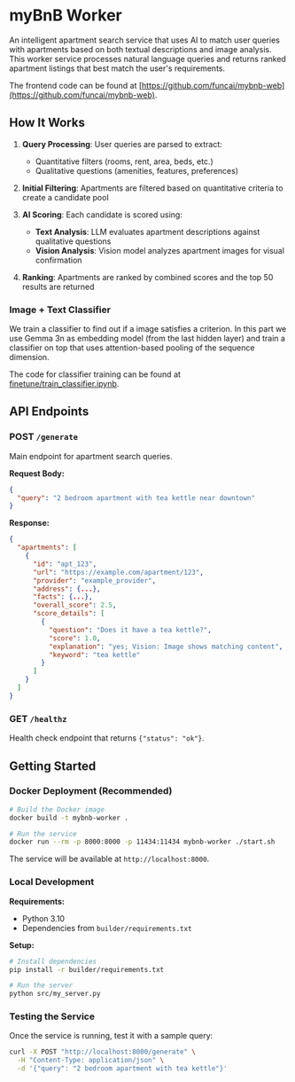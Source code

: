 # myBnB Worker

An intelligent apartment search service that uses AI to match user queries with apartments based on both textual descriptions and image analysis. This worker service processes natural language queries and returns ranked apartment listings that best match the user's requirements.

The frontend code can be found at [https://github.com/funcai/mybnb-web](https://github.com/funcai/mybnb-web).



## How It Works

1. **Query Processing**: User queries are parsed to extract:
   - Quantitative filters (rooms, rent, area, beds, etc.)
   - Qualitative questions (amenities, features, preferences)

2. **Initial Filtering**: Apartments are filtered based on quantitative criteria to create a candidate pool

3. **AI Scoring**: Each candidate is scored using:
   - **Text Analysis**: LLM evaluates apartment descriptions against qualitative questions
   - **Vision Analysis**: Vision model analyzes apartment images for visual confirmation

4. **Ranking**: Apartments are ranked by combined scores and the top 50 results are returned

### Image + Text Classifier
We train a classifier to find out if a image satisfies a criterion. In this part we use Gemma 3n as embedding model (from the last hidden layer) and train a classifier on top that uses attention-based pooling of the sequence dimension.

The code for classifier training can be found at [finetune/train_classifier.ipynb](finetune/train_classifier.ipynb).

## API Endpoints

### POST `/generate`
Main endpoint for apartment search queries.

**Request Body:**
```json
{
  "query": "2 bedroom apartment with tea kettle near downtown"
}
```

**Response:**
```json
{
  "apartments": [
    {
      "id": "apt_123",
      "url": "https://example.com/apartment/123",
      "provider": "example_provider",
      "address": {...},
      "facts": {...},
      "overall_score": 2.5,
      "score_details": [
        {
          "question": "Does it have a tea kettle?",
          "score": 1.0,
          "explanation": "yes; Vision: Image shows matching content",
          "keyword": "tea kettle"
        }
      ]
    }
  ]
}
```

### GET `/healthz`
Health check endpoint that returns `{"status": "ok"}`.

## Getting Started

### Docker Deployment (Recommended)

```bash
# Build the Docker image
docker build -t mybnb-worker .

# Run the service
docker run --rm -p 8000:8000 -p 11434:11434 mybnb-worker ./start.sh
```

The service will be available at `http://localhost:8000`.

### Local Development

**Requirements:**
- Python 3.10
- Dependencies from `builder/requirements.txt`

**Setup:**
```bash
# Install dependencies
pip install -r builder/requirements.txt

# Run the server
python src/my_server.py
```

### Testing the Service

Once the service is running, test it with a sample query:

```bash
curl -X POST "http://localhost:8000/generate" \
  -H "Content-Type: application/json" \
  -d '{"query": "2 bedroom apartment with tea kettle"}'
```
